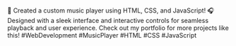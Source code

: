 🎵 Created a custom music player using HTML, CSS, and JavaScript! 🎧 Designed with a sleek interface and interactive controls for seamless playback and user experience. Check out my portfolio for more projects like this! #WebDevelopment #MusicPlayer #HTML #CSS #JavaScript
